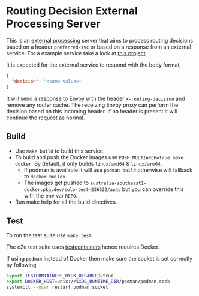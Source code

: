 # Routing Decision External Processing Server

This is an [external processing](https://www.envoyproxy.io/docs/envoy/latest/configuration/http/http_filters/ext_proc_filter) server that aims to process routing decisions based on a header `preferred-svc` or based on a response from an external service. For a example service take a look at [this project](https://github.com/day0ops/randomise-route-keys).

It is expected for the external service to respond with the body format,

```json
{
  "decision": "<some value>"
}
```

It will send a response to Envoy with the header `x-routing-decision` and remove any router cache. The receiving Envoy proxy can perform the decision based on this incoming header. If no header is present it will continue the request as normal.

## Build

- Use `make build` to build this service.
- To build and push the Docker images use `PUSH_MULTIARCH=true make docker`. By default, it only builds `linux/amd64` & `linux/arm64`.
  - If podman is available it will use `podman build` otherwise will fallback to `docker buildx`.
  - The images get pushed to `australia-southeast1-docker.pkg.dev/solo-test-236622/apac` but you can override this with the env var `REPO`.
- Run make help for all the build directives.

## Test

To run the test suite use `make test`.

The e2e test suite uses [testcontainers](https://golang.testcontainers.org/) hence requires Docker.

If using `podman` instead of Docker then make sure the socket is set correctly by following,

```bash
export TESTCONTAINERS_RYUK_DISABLED=true
export DOCKER_HOST=unix://$XDG_RUNTIME_DIR/podman/podman.sock
systemctl --user restart podman.socket
```